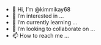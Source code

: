- 👋 Hi, I’m @kimmikay68
- 👀 I’m interested in ...
- 🌱 I’m currently learning ...
- 💞️ I’m looking to collaborate on ...
- 📫 How to reach me ...

<!---
kimmikay68/kimmikay68 is a ✨ special ✨ repository because its `README.md` (this file) appears on your GitHub profile.
You can click the Preview link to take a look at your changes.
--->

